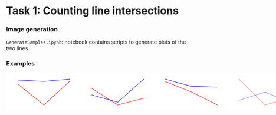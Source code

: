 # Task 1: Counting line intersections

### Image generation

`GenerateSamples.ipynb`: notebook contains scripts to generate plots of the two lines.


### Examples

<div style="display: flex; flex-direction: row;">
    <img src="images/image_0_thickness_4.png" width="200"/>
    <img src="images/image_23_thickness_4.png" width="200"/>
    <img src="images/image_34_thickness_4.png" width="200"/>
    <img src="images/image_4_thickness_2.png" width="200"/>
</div>